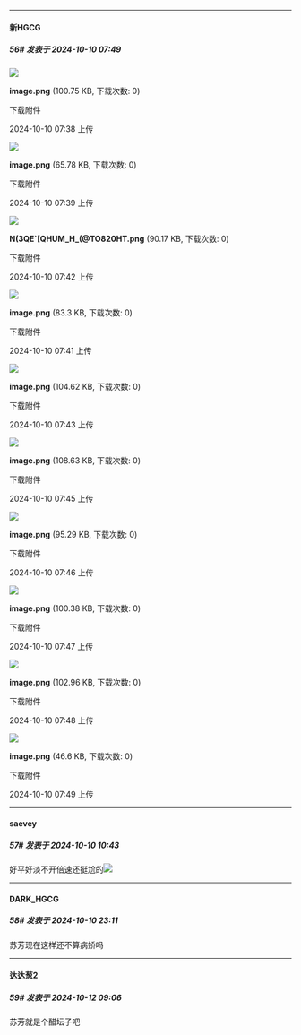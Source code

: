 ﻿
*****

####  新HGCG  
##### 56#       发表于 2024-10-10 07:49

<img src="https://img.saraba1st.com/forum/202410/10/073858t23eyeteyz3eyme2.png" referrerpolicy="no-referrer">

<strong>image.png</strong> (100.75 KB, 下载次数: 0)

下载附件

2024-10-10 07:38 上传

<img src="https://img.saraba1st.com/forum/202410/10/073946dblszebenjbubtmu.png" referrerpolicy="no-referrer">

<strong>image.png</strong> (65.78 KB, 下载次数: 0)

下载附件

2024-10-10 07:39 上传

<img src="https://img.saraba1st.com/forum/202410/10/074200rjji0ciclit2i8ee.png" referrerpolicy="no-referrer">

<strong>N(3QE`[QHUM_H_(@TO820HT.png</strong> (90.17 KB, 下载次数: 0)

下载附件

2024-10-10 07:42 上传

<img src="https://img.saraba1st.com/forum/202410/10/074146hzn08zlai0sla8ue.png" referrerpolicy="no-referrer">

<strong>image.png</strong> (83.3 KB, 下载次数: 0)

下载附件

2024-10-10 07:41 上传

<img src="https://img.saraba1st.com/forum/202410/10/074343cppkwukj2p79xu02.png" referrerpolicy="no-referrer">

<strong>image.png</strong> (104.62 KB, 下载次数: 0)

下载附件

2024-10-10 07:43 上传

<img src="https://img.saraba1st.com/forum/202410/10/074554uerw3s995u3uo0yk.png" referrerpolicy="no-referrer">

<strong>image.png</strong> (108.63 KB, 下载次数: 0)

下载附件

2024-10-10 07:45 上传

<img src="https://img.saraba1st.com/forum/202410/10/074642zdmjodzdjwwbrtji.png" referrerpolicy="no-referrer">

<strong>image.png</strong> (95.29 KB, 下载次数: 0)

下载附件

2024-10-10 07:46 上传

<img src="https://img.saraba1st.com/forum/202410/10/074733b144dvhag1xdvkmx.png" referrerpolicy="no-referrer">

<strong>image.png</strong> (100.38 KB, 下载次数: 0)

下载附件

2024-10-10 07:47 上传

<img src="https://img.saraba1st.com/forum/202410/10/074822qisy36kyhssn6n8y.png" referrerpolicy="no-referrer">

<strong>image.png</strong> (102.96 KB, 下载次数: 0)

下载附件

2024-10-10 07:48 上传

<img src="https://img.saraba1st.com/forum/202410/10/074913x88cc4c4c578148a.png" referrerpolicy="no-referrer">

<strong>image.png</strong> (46.6 KB, 下载次数: 0)

下载附件

2024-10-10 07:49 上传


*****

####  saevey  
##### 57#       发表于 2024-10-10 10:43

好平好淡不开倍速还挺尬的<img src="https://static.saraba1st.com/image/smiley/face2017/038.png" referrerpolicy="no-referrer">


*****

####  DARK_HGCG  
##### 58#       发表于 2024-10-10 23:11

苏芳现在这样还不算病娇吗


*****

####  达达葱2  
##### 59#       发表于 2024-10-12 09:06

苏芳就是个醋坛子吧

